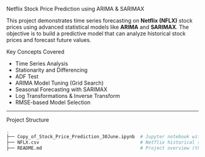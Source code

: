 Netflix Stock Price Prediction using ARIMA & SARIMAX

This project demonstrates time series forecasting on **Netflix (NFLX)** stock prices using advanced statistical models like **ARIMA** and **SARIMAX**. 
The objective is to build a predictive model that can analyze historical stock prices and forecast future values.

 Key Concepts Covered

- Time Series Analysis
- Stationarity and Differencing
- ADF Test
- ARIMA Model Tuning (Grid Search)
- Seasonal Forecasting with SARIMAX
- Log Transformations & Inverse Transform
- RMSE-based Model Selection

---

Project Structure

```bash
.
├── Copy_of_Stock_Price_Prediction_30June.ipynb  # Jupyter notebook with full code
├── NFLX.csv                                     # Netflix historical stock data
├── README.md                                    # Project overview (this file)
